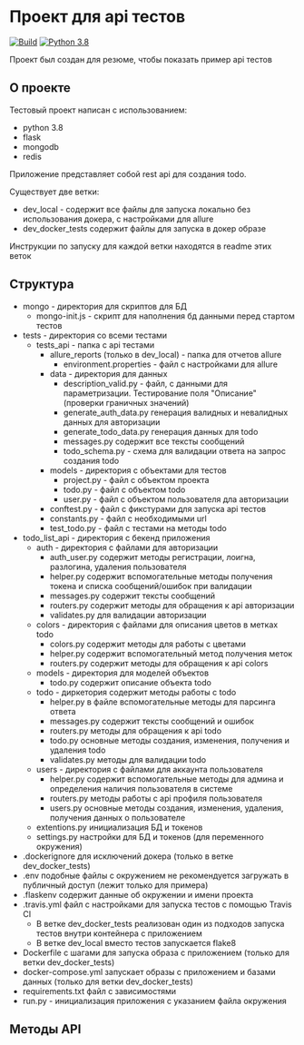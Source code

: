 # Проект для api тестов

[![Build](https://img.shields.io/travis/com/kassiopea/api_tests_todo/main)](https://img.shields.io/travis/com/kassiopea/api_tests_todo/main)
[![Python 3.8](https://img.shields.io/badge/python-3.8-blue.svg)](https://www.python.org/downloads/release/python-380/)

Проект был создан для резюме, чтобы показать пример api тестов

## О проекте
Тестовый проект написан с использованием:
- python 3.8
- flask
- mongodb
- redis

Приложение представляет собой rest api для создания todo.

Существует две ветки:
- dev_local - содержит все файлы для запуска локально без использования докера, с настройками для allure
- dev_docker_tests содержит файлы для запуска в докер образе

Инструкции по запуску для каждой ветки находятся в readme этих веток

## Структура

- mongo - директория для скриптов для БД
    - mongo-init.js - скрипт для наполнения бд данными перед стартом тестов
- tests - директория со всеми тестами
    - tests_api - папка с api тестами
        - allure_reports (только в dev_local) - папка для отчетов allure
            - environment.properties - файл с настройками для allure
        - data - директория для данных
            - description_valid.py - файл, с данными для параметризации.
            Тестирование поля "Описание" (проверки граничных значений)
            - generate_auth_data.py генерация валидных и невалидных данных для авторизации
            - generate_todo_data.py генерация данных для todo
            - messages.py содержит все тексты сообщений
            - todo_schema.py - схема для валидации ответа на запрос создания todo
        - models - директория с объектами для тестов
            - project.py - файл с объектом проекта
            - todo.py - файл с объектом todo
            - user.py - файл с объектом пользователя дла авторизации
        - conftest.py - файл с фикстурами для запуска api тестов
        - constants.py - файл с необходимыми url
        - test_todo.py - файл с тестами на методы todo
- todo_list_api - директория с бекенд приложения
    - auth - директория с файлами для авторизации
        - auth_user.py содержит методы регистрации, лоигна, разлогина, удаления пользователя
        - helper.py содержит вспомогательные методы получения токена и списка сообщений/ошибок при валидации
        - messages.py содержит тексты сообщений
        - routers.py содержит методы для обращения к api авторизации
        - validates.py для валидации авторизации
    - colors - директория с файлами для описания цветов в метках todo
        - colors.py содержит методы для работы с цветами
        - helper.py содержит вспомогательный метод получения меток
        - routers.py содержит методы для обращения к api colors
    - models - директория для моделей объектов
        - todo.py содержит описание объекта todo
    - todo - диркетория содержит методы работы с todo
        - helper.py в файле вспомогательные методы для парсинга ответа
        - messages.py содержит тексты сообщений и ошибок
        - routers.py методы для обращения к api todo
        - todo.py основные методы создания, изменения, получения и удаления todo
        - validates.py методы для валидации todo
    - users - директория с файлами для аккаунта пользователя
        - helper.py содержит вспомогательные методы для админа и определения наличия пользователя в системе
        - routers.py методы работы с api профиля пользователя
        - users.py основные методы создания, изменения, удаления, получения данных о пользователе
    - extentions.py инициализация БД и токенов
    - settings.py настройки для БД и токенов (для переменного окружения)
- .dockerignore для исключений докера (только в ветке dev_docker_tests)
- .env подобные файлы с окружением не рекомендуется загружать в публичный доступ (лежит только для примера)
- .flaskenv содержит данные об окружении и имени проекта
- .travis.yml файл с настройками для запуска тестов с помощью Travis CI 
    - В ветке dev_docker_tests реализован один из подходов запуска тестов внутри контейнера с приложением
    - В ветке dev_local вместо тестов запускается flake8
- Dockerfile с шагами для запуска образа с приложением (только для ветки dev_docker_tests)
- docker-compose.yml запускает образы с приложением и базами данных (только для ветки dev_docker_tests)
- requirements.txt файл с зависимостями
- run.py - инициализация приложения с указанием файла окружения
        
        

## Методы API





